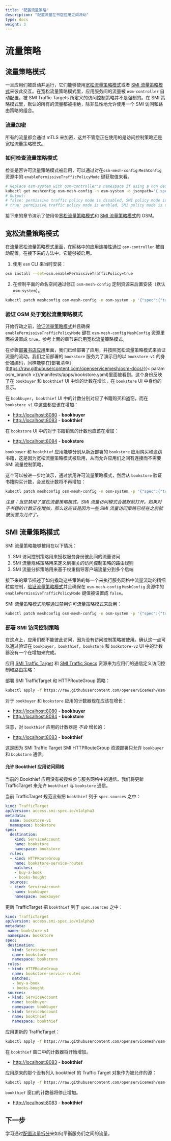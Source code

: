 ```yaml
---
title: "配置流量策略"
description: "配置流量在书店应用之间流动"
type: docs
weight: 3
---
```


# 流量策略

## 流量策略模式

一旦应用们被启动并运行，它们能够使用[宽松流量策略模式](#宽松流量策略模式)或者 [SMI 流量策略模式](#SMI-流量策略模式)来彼此交互。在宽松流量策略模式里，应用服务间的流量被 `osm-controller` 自动配置，被 SMI Traffic Targets 所定义的访问控制策略并不是强制的。在 SMI 策略模式里，默认的所有的流量都被拒绝，除非显性地允许使用一个 SMI 访问和路由策略的组合。

### 流量加密

所有的流量都会通过 mTLS 来加密，这并不管您正在使用的是访问控制策略还是宽松流量策略模式。

### 如何检查流量策略模式

检查是否许可流量策略模式被启用，可以通过对在`osm-mesh-config` `MeshConfig` 资源中的 `enablePermissiveTrafficPolicyMode` 键获取值来看。

```bash
# Replace osm-system with osm-controller's namespace if using a non default namespace
kubectl get meshconfig osm-mesh-config -n osm-system -o jsonpath='{.spec.traffic.enablePermissiveTrafficPolicyMode}{"\n"}'
# Output:
# false: permissive traffic policy mode is disabled, SMI policy mode is enabled
# true: permissive traffic policy mode is enabled, SMI policy mode is disabled
```

接下来的章节演示了使用带[宽松流量策略模式](#宽松流量策略模式)和 [SMI 流量策略模式](#SMI-流量策略模式)的 OSM。

## 宽松流量策略模式

在流量宽松流量策略模式里面，在网格中的应用连接性通过 `osm-controller` 被自动配置。在接下来的方法中，它能够被启用。

1. 使用 `osm` CLI 来当时安装：
  ```bash
  osm install --set=osm.enablePermissiveTrafficPolicy=true
  ```

2. 在控制平面的命名空间通过修正 `osm-mesh-config` 定制资源来后置安装（默认 `osm-system`）。
  ```bash
  kubectl patch meshconfig osm-mesh-config -n osm-system -p '{"spec":{"traffic":{"enablePermissiveTrafficPolicyMode":true}}}'  --type=merge
  ```

### 验证 OSM 处于宽松流量策略模式

开始行动之前，[验证流量策略模式](#验证流量策略模式)并且确保 `enablePermissiveTrafficPolicyMode` 键在 `osm-mesh-config` `MeshConfig` 资源里面被设置成 `true`。参考上面的章节来启用宽松流量策略模式。

在步骤[部署书店应用](#部署书店应用)里面，我们已经部署了应用，并按照宽松流量策略模式来验证流量的流动。我们之前部署的 `bookstore` 服务为了演示目的以 `bookstore-v1` 的身份被编码，同样能够在[部署清单](https://raw.githubusercontent.com/openservicemesh/osm-docs/{{< param osm_branch >}}/manifests/apps/bookstore.yaml)里面被看到。这个身份反映了在 `bookbuyer` 和 `bookthief` UI 中谁的计数在增长，在 `bookstore` UI 中身份的显示。

在 `bookbuyer`，`bookthief` UI 中的计数分别对应了书籍购买和盗窃，而在 `bookstore v1` 中这些都应该在增加：

- [http://localhost:8080](http://localhost:8080) - **bookbuyer**
- [http://localhost:8083](http://localhost:8083) - **bookthief**

在 `bookstore` UI 中的对于书籍销售的计数也应该在增加：

- [http://localhost:8084](http://localhost:8084) - **bookstore**

`bookbuyer` 和 `bookthief` 应用能够分别从新近部署的 `bookstore` 应用购买和盗窃书籍，这是因为宽松流量策略模式被启用，从而允许应用们之间有连接而不需要 SMI 流量控制策略。

这个可以被进一步地演示，通过禁用许可流量策略模式，然后从 `bookstore` 验证书籍购买计数，会发现计数将不再增加：

```bash
kubectl patch meshconfig osm-mesh-config -n osm-system -p '{"spec":{"traffic":{"enablePermissiveTrafficPolicyMode":false}}}'  --type=merge
```

_注意：当您禁用了宽松流量策略模式，SMI 流量访问模式会被默默打开。如果对于书籍的计数正在增加，那么这应该是因为一些 SMI 流量访问策略已经在之前就被设置为允许了。_

## SMI 流量策略模式

SMI 流量策略能够被用在以下情况：

1. SMI 访问控制策略用来授权服务身份彼此间的流量访问
2. SMI 流量规格策略用来定义到相关的访问控制策略的路由规则
3. SMI 流量分拆策略用来基于权重指导客户端流量分到多个后端

接下来的章节描述了如何撬动这些策略的每一个来执行服务网格中流量流动的精细粒度控制，[验证流量策略模式](#验证流量策略模式)并且确保在 `osm-mesh-config` `MeshConfig` 资源中的 `enablePermissiveTrafficPolicyMode` 键值被设置成 `false`。

SMI 流量策略模式能够通过禁用许可流量策略模式来启用：

```bash
kubectl patch meshconfig osm-mesh-config -n osm-system -p '{"spec":{"traffic":{"enablePermissiveTrafficPolicyMode":false}}}'  --type=merge
```

### 部署 SMI 访问控制策略

在这点上，应用们都不能彼此访问，因为没有访问控制策略被使用。确认这一点可以通过验证在 `bookbuyer`，`bookthief`，`bookstore` 和 `bookstore-v2` UI 中的计数器没有一个在增加来完成。

应用 [SMI Traffic Target](https://github.com/servicemeshinterface/smi-spec/blob/v0.6.0/apis/traffic-access/v1alpha2/traffic-access.md) 和 [SMI Traffic Specs](https://github.com/servicemeshinterface/smi-spec/blob/v0.6.0/apis/traffic-specs/v1alpha4/traffic-specs.md) 资源来为应用们的通信定义访问控制和路由策略：

部署 SMI TrafficTarget 和 HTTPRouteGroup 策略：

```bash
kubectl apply -f https://raw.githubusercontent.com/openservicemesh/osm-docs/{{< param osm_branch >}}/manifests/access/traffic-access-v1.yaml
```

对于 `bookbuyer` 和 `bookstore` 应用的计数器现在应该在增长：

- [http://localhost:8080](http://localhost:8080) - **bookbuyer**
- [http://localhost:8084](http://localhost:8084) - **bookstore**

注意，对 `bookthief` 应用的计数器是 _不会_ 增长的：

- [http://localhost:8083](http://localhost:8083) - **bookthief**

这是因为 SMI Traffic Target SMI HTTPRouteGroup 资源部署只允许 `bookbuyer` 和 `bookstore` 通信。

#### 允许 Bookthief 应用访问网格

当前的 Bookthief 应用没有被授权参与服务网格中的通信。我们将更新 TrafficTarget 来允许 `bookthief` 与 `bookstore` 通信。

当前 TrafficTarget 规范没有把 `bookthief` 列于 `spec.sources` 之中：

```yaml
kind: TrafficTarget
apiVersion: access.smi-spec.io/v1alpha3
metadata:
  name: bookstore-v1
  namespace: bookstore
spec:
  destination:
    kind: ServiceAccount
    name: bookstore
    namespace: bookstore
  rules:
  - kind: HTTPRouteGroup
    name: bookstore-service-routes
    matches:
    - buy-a-book
    - books-bought
  sources:
  - kind: ServiceAccount
    name: bookbuyer
    namespace: bookbuyer
```

更新 TrafficTarget 把 `bookthief` 列于 `spec.sources` 之中：

```yaml
kind: TrafficTarget
apiVersion: access.smi-spec.io/v1alpha3
metadata:
 name: bookstore-v1
 namespace: bookstore
spec:
 destination:
   kind: ServiceAccount
   name: bookstore
   namespace: bookstore
 rules:
 - kind: HTTPRouteGroup
   name: bookstore-service-routes
   matches:
   - buy-a-book
   - books-bought
 sources:
 - kind: ServiceAccount
   name: bookbuyer
   namespace: bookbuyer
 - kind: ServiceAccount
   name: bookthief
   namespace: bookthief
```

应用更新的 TrafficTarget：

```bash
kubectl apply -f https://raw.githubusercontent.com/openservicemesh/osm-docs/{{< param osm_branch >}}/manifests/access/traffic-access-v1-allow-bookthief.yaml
```

在 `bookthief` 窗口中的计数器将开始增加。

- [http://localhost:8083](http://localhost:8083) - **bookthief**

应用原来的那个没有列入 bookthief 的 Traffic Target 对象作为被允许的源：

```bash
kubectl apply -f https://raw.githubusercontent.com/openservicemesh/osm-docs/{{< param osm_branch >}}/manifests/access/traffic-access-v1.yaml
```

`bookthief` 窗口的计数器将停止增加。

- [http://localhost:8083](http://localhost:8083) - **bookthief**

## 下一步

学习通过[配置流量拆分](/docs/getting_started/traffic_split/)来如何平衡服务们之间的流量。